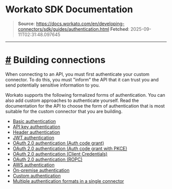# Workato SDK Documentation

> **Source**: https://docs.workato.com/en/developing-connectors/sdk/guides/authentication.html
> **Fetched**: 2025-09-11T02:31:48.097645

---

# [#](<#building-connections>) Building connections

When connecting to an API, you must first authenticate your custom connector. To do this, you must "inform" the API that it can trust you and send potentially sensitive information to you.

Workato supports the following formalized forms of authentication. You can also add custom approaches to authenticate yourself. Read the documentation for the API to choose the form of authentication that is most suitable for the custom connector that you are building.

  * [Basic authentication](</developing-connectors/sdk/guides/authentication/basic-authentication.html>)
  * [API key authentication](</developing-connectors/sdk/guides/authentication/api-key.html>)
  * [Header authentication](</developing-connectors/sdk/guides/authentication/header-auth.html>)
  * [JWT authentication](</developing-connectors/sdk/guides/authentication/jwt.html>)
  * [OAuth 2.0 authentication (Auth code grant)](</developing-connectors/sdk/guides/authentication/oauth/auth-code.html>)
  * [OAuth 2.0 authentication (Auth code grant with PKCE)](</developing-connectors/sdk/guides/authentication/oauth/auth-code-pkce.html>)
  * [OAuth 2.0 authentication (Client Credentials)](</developing-connectors/sdk/guides/authentication/oauth/client-credentials.html>)
  * [OAuth 2.0 authentication (ROPC)](</developing-connectors/sdk/guides/authentication/oauth/ropc.html>)
  * [AWS authentication](</developing-connectors/sdk/guides/authentication/aws_auth.html>)
  * [On-premise authentication](</developing-connectors/sdk/guides/authentication/on-prem.html>)
  * [Custom authentication](</developing-connectors/sdk/sdk-reference/connection/authorization.html>)
  * [Multiple authentication formats in a single connector](</developing-connectors/sdk/guides/authentication/multi_auth.html>)

